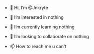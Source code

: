 - 👋 Hi, I’m @Jnkryte
- 👀 I’m interested in nothing

- 🌱 I’m currently learning nothing
- 💞️ I’m looking to collaborate on nothing
- 📫 How to reach me u can't

<!---
Jnkryte/Jnkryte is a ✨ special ✨ repository because its `README.md` (this file) appears on your GitHub profile.
You can click the Preview link to take a look at your changes.
--->
